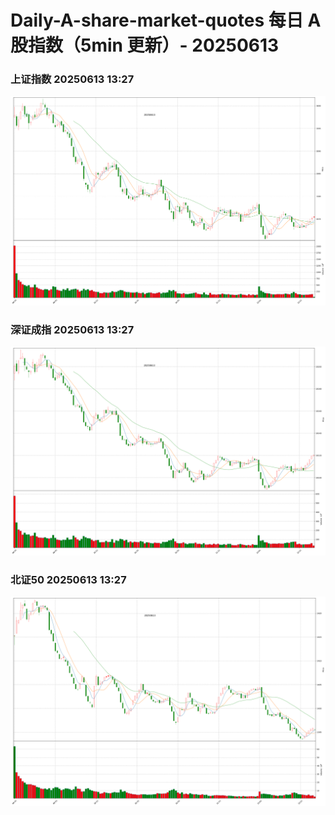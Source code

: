 
# Daily-A-share-market-quotes 每日 A 股指数（5min 更新）- 20250613

### 上证指数 20250613 13:27
![](./fig/2025/6/20250613-sh000001.png)

### 深证成指 20250613 13:27
![](./fig/2025/6/20250613-sz399001.png)

### 北证50 20250613 13:27
![](./fig/2025/6/20250613-bj899050.png)
